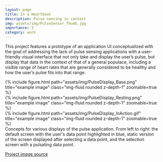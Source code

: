 ```yaml
---
layout: page
title: In a Heartbeat
description: Pulse sensing in context
img: assets/img/PulseSensor_Thumb.jpg
importance: 3
category: work
---
```


This project features a prototype of an application UI conceptualized with the goal of addressing the lack of pulse sensing applications with a user-friendly visual interface that not only take and display the user’s pulse, but display that data in the context of that of a general populace, including a visible range of heart rates
that are generally considered to be healthy and how the user’s pulse fits into that range. 

<div class="row">
    <div class="col-sm mt-3 mt-md-0">
        {% include figure.html path="assets/img/PulseDisplay_Base.png" title="example image" class="img-fluid rounded z-depth-1" zoomable=true %}
    </div>
    <div class="col-sm mt-3 mt-md-0">
        {% include figure.html path="assets/img/PulseDisplay_Resting.png" title="example image" class="img-fluid rounded z-depth-1" zoomable=true %}
    </div>
    <div class="col-sm mt-3 mt-md-0">
        {% include figure.html path="assets/img/PulseDisplay_InAction.gif" title="example image" class="img-fluid rounded z-depth-1" zoomable=true %}
    </div>
</div>
<div class="caption">
    Concepts for various displays of the pulse application. From left to right: the default screen with the user's data point highlighted in blue, static version of the screen displayed after selecting a data point, and the selection screen with a pulsating data point.
</div>

[Project image source](https://unsplash.com/photos/fx0FBvDkkSc)